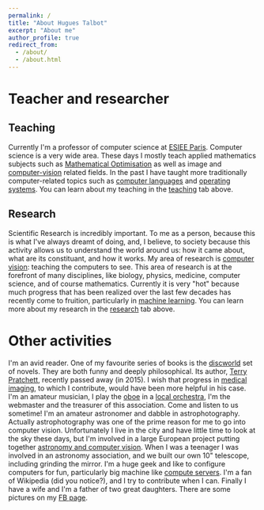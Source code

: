 ```yaml
---
permalink: /
title: "About Hugues Talbot"
excerpt: "About me"
author_profile: true
redirect_from: 
  - /about/
  - /about.html
---
```


Teacher and researcher
============

Teaching
-------

Currently I'm a professor of computer science at [ESIEE Paris](https://www.esiee.fr). Computer science is a very wide area. These days I mostly teach applied mathematics subjects such as [Mathematical Optimisation](https://en.wikipedia.org/wiki/Mathematical_optimization) as well as image and [computer-vision](https://en.wikipedia.org/wiki/Computer_vision) related fields. In the past I have taught more traditionally computer-related topics such as [computer languages](https://en.wikipedia.org/wiki/Programming_language) and [operating systems](https://en.wikipedia.org/wiki/Operating_system). You can learn about my teaching in the [teaching](/teaching/) tab above.

Research
-------

Scientific Research is incredibly important. To me as a person, because this is what I've always dreamt of doing, and, I believe, to society because this activity allows us to understand the world around us: how it came about, what are its constituant, and how it works. My area of research is [computer vision](https://en.wikipedia.org/wiki/Computer_vision): teaching the computers to see. This area of research is at the forefront of many disciplines, like biology, physics, medicine, computer science, and of course mathematics. Currently it is very "hot" because much progress that has been realized over the last few decades has recently come to fruition, particularly in [machine learning](https://en.wikipedia.org/wiki/Machine_learning). You can learn more about my research in the [research](/research/) tab above.

Other activities
===============

I'm an avid reader. One of my favourite series of books is the [discworld](https://en.wikipedia.org/wiki/Discworld) set of novels. They are both funny and deeply philosophical. Its author, [Terry Pratchett](https://en.wikipedia.org/wiki/Terry_Pratchett), recently passed away (in 2015). I wish that progress in [medical imaging](https://en.wikipedia.org/wiki/Medical_imaging), to which I contribute, would have been more helpful in his case.
I'm an amateur musician, I play the [oboe](https://en.wikipedia.org/wiki/Oboe) in a [local orchestra](http://www.harmonie-champs.fr/), I'm the webmaster and the treasurer of this association. Come and listen to us sometime!
I'm an amateur astronomer and dabble in astrophotography. Actually astrophotography was one of the prime reason for me to go into computer vision. Unfortunately I live in the city and have little time to look at the sky these days, but I'm involved in a large European project putting together [astronomy and computer vision](https://www.astro.rug.nl/~peletier/sundial/index.html). When I was a teenager I was involved in an astronomy association, and we built our own 10" telescope, including grinding the mirror.
I'm a huge geek and like to configure computers for fun, particularly big machine like [compute servers](https://en.wikipedia.org/wiki/Server_(computing)). 
I'm a fan of Wikipedia (did you notice?), and I try to contribute when I can. 
Finally I have a wife and I'm a father of two great daughters. There are some pictures on my [FB page](https://www.facebook.com/hugues.talbot).



